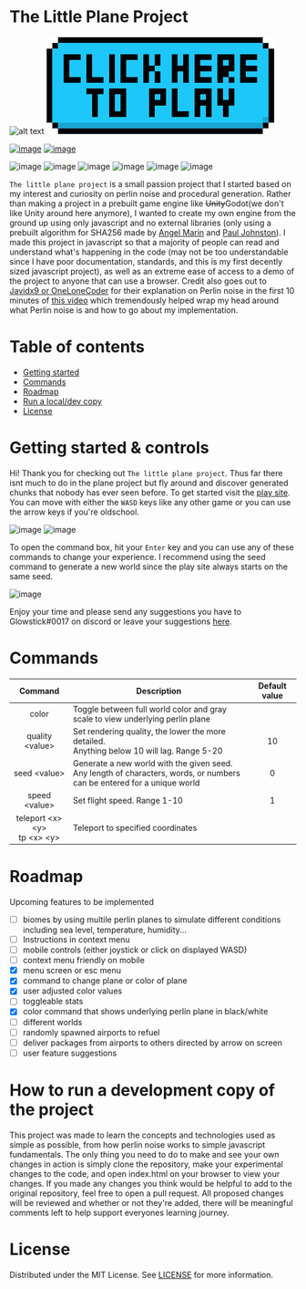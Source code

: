 # The Little Plane Project
![alt text](https://github.com/Glowstick0017/Little-Plane-Project/blob/master/css/tlpp-icon.png?raw=true)
[![image](/.github/ISSUE_TEMPLATE/playbutton.png)](https://glowstick.me/tlpp/)

[![image](https://img.shields.io/badge/Live_build-23w40b-darkgreen)](https://glowstick.me/tlpp/)
[![image](https://img.shields.io/badge/Snapshot-23w40b-darkgreen)](https://glowstick0017.github.io/Little-Plane-Project/index)

![image](https://img.shields.io/static/v1?label=Chrome&message=%E2%9C%94&color=success?style=social&logo=google-chrome&logoColor=white)
![image](https://img.shields.io/static/v1?label=Firefox&message=%E2%9C%94&color=success?style=social&logo=Firefox&logoColor=white)
![image](https://img.shields.io/static/v1?label=Microsoft%20Edge&message=%E2%9C%94&color=success?style=social&logo=Microsoft-edge&logoColor=white)
![image](https://img.shields.io/static/v1?label=Internet%20Explorer&message=%E2%9C%94&color=success?style=social&logo=Internet-Explorer&logoColor=white)
![image](https://img.shields.io/static/v1?label=Safari&message=%E2%9C%94&color=success?style=social&logo=Safari&logoColor=white)
![image](https://img.shields.io/static/v1?label=Mobile&message=In%20progress&color=critical)

`The little plane project` is a small passion project that I started based on my interest and curiosity on perlin noise and procedural generation. Rather than making a project in a prebuilt game engine like ~~Unity~~Godot(we don't like Unity around here anymore), I wanted to create my own engine from the ground up using only javascript and no external libraries (only using a prebuilt algorithm for SHA256 made by [Angel Marin](https://anmar.eu.org/) and [Paul Johnston](http://pajhome.org.uk/)). I made this project in javascript so that a majority of people can read and understand what's happening in the code (may not be too understandable since I have poor documentation, standards, and this is my first decently sized javascript project), as well as an extreme ease of access to a demo of the project to anyone that can use a browser. Credit also goes out to [Javidx9 or OneLoneCoder](https://github.com/OneLoneCoder) for their explanation on Perlin noise in the first 10 minutes of [this video](https://youtu.be/6-0UaeJBumA) which tremendously helped wrap my head around what Perlin noise is and how to go about my implementation. 

# Table of contents
- [Getting started](#getting-started--controls)
- [Commands](#commands)
- [Roadmap](#roadmap)
- [Run a local/dev copy](#how-to-run-a-development-copy-of-the-project)
- [License](#license)

# Getting started & controls
Hi! Thank you for checking out `The little plane project`. Thus far there isnt much to do in the plane project but fly around and discover generated chunks that nobody has ever seen before. To get started visit the [play site](https://glowstick.me/tlpp/). You can move with either the `WASD` keys like any other game or you can use the arrow keys if you're oldschool. 

![image](https://github.com/Glowstick0017/Little-Plane-Project/blob/master/css/WASD.png?raw=true)
![image](https://user-images.githubusercontent.com/90464994/159105547-7c25a446-00e2-4da7-a5d9-fc8c283421b5.png?size=10)

To open the command box, hit your `Enter` key and you can use any of these commands to change your experience. I recommend using the seed command to generate a new world since the play site always starts on the same seed. 

![image](https://github.com/Glowstick0017/Little-Plane-Project/blob/master/css/enter.png?raw=true)

Enjoy your time and please send any suggestions you have to Glowstick#0017 on discord or leave your suggestions [here](https://github.com/Glowstick0017/Little-Plane-Project/issues/new?assignees=&labels=new+feature&template=feature_request.md&title=Feature%20Request).

# Commands
|      Command       | Description                                                                                                                   | Default value |
|:------------------:|-------------------------------------------------------------------------------------------------------------------------------|:-------------:|
|       color        | Toggle between full world color and gray scale to view underlying perlin plane                                                |               |
|  quality \<value>  | Set rendering quality, the lower the more detailed.  <br />Anything below 10 will lag. Range 5-20                             |      10       |
|   seed \<value>    | Generate a new world with the given seed. <br />Any length of characters, words, or numbers can be entered for a unique world |       0       |
|   speed \<value>   | Set flight speed. Range 1-10                                                                                                  |       1       |
| teleport \<x> \<y> <br/> tp \<x> \<y> | Teleport to specified coordinates                                                                          |               |

# Roadmap
Upcoming features to be implemented
- [ ] biomes by using multile perlin planes to simulate different conditions including sea level, temperature, humidity...
- [ ] Instructions in context menu
- [ ] mobile controls (either joystick or click on displayed WASD)
- [ ] context menu friendly on mobile  
- [X] menu screen or esc menu
- [X] command to change plane or color of plane
- [X] user adjusted color values
- [ ] toggleable stats
- [X] color command that shows underlying perlin plane in black/white
- [ ] different worlds
- [ ] randomly spawned airports to refuel
- [ ] deliver packages from airports to others directed by arrow on screen
- [ ] user feature suggestions

# How to run a development copy of the project
This project was made to learn the concepts and technologies used as simple as possible, from how perlin noise works to simple javascript fundamentals.
The only thing you need to do to make and see your own changes in action is simply clone the repository, make your experimental changes to the code, and open index.html on your browser to view your changes.
If you made any changes you think would be helpful to add to the original repository, feel free to open a pull request. All proposed changes will be reviewed and whether or not they're added, there will be meaningful comments left to help support everyones learning journey.

# License
Distributed under the MIT License. See [LICENSE](https://github.com/Glowstick0017/Little-Plane-Project/blob/master/LICENSE) for more information.
